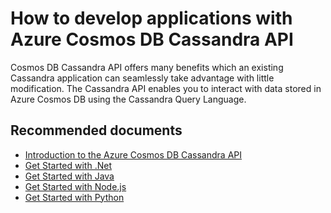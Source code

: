 <properties
	pageTitle="How to get started with Azure Cosmos DB Cassandra" 
	description="How to get started with Azure Cosmos DB Cassandra"
	service="microsoft.documentdb"
	resource="databaseAccounts"
	authors="balaksms"
	displayOrder="401"
	selfHelpType="resource"
	supportTopicIds="32615110"
	resourceTags=""
	productPesIds="15585"
	cloudEnvironments="public"/>

# How to develop applications with Azure Cosmos DB Cassandra API

Cosmos DB Cassandra API offers many benefits which an existing Cassandra application can seamlessly take advantage with little modification. The Cassandra API enables you to interact with data stored in Azure Cosmos DB using the Cassandra Query Language.

## **Recommended documents**
* [Introduction to the Azure Cosmos DB Cassandra API](https://docs.microsoft.com/azure/cosmos-db/cassandra-introduction)
* [Get Started with .Net](https://docs.microsoft.com/azure/cosmos-db/create-cassandra-dotnet)
* [Get Started with Java](https://docs.microsoft.com/azure/cosmos-db/create-cassandra-java)
* [Get Started with Node.js](https://docs.microsoft.com/en-us/azure/cosmos-db/create-cassandra-nodejs)
* [Get Started with Python](https://docs.microsoft.com/en-us/azure/cosmos-db/create-cassandra-python)
